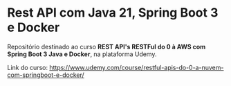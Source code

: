 # Rest API com Java 21, Spring Boot 3 e Docker
Repositório destinado ao curso **REST API's RESTFul do 0 à AWS com Spring Boot 3 Java e Docker**, na plataforma Udemy.

Link do curso: https://www.udemy.com/course/restful-apis-do-0-a-nuvem-com-springboot-e-docker/
